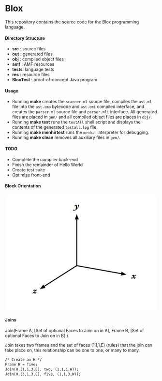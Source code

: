 # Blox
This repository contains the source code for the Blox programming language. 

#### Directory Structure

* __src__  : source files 
* __out__  : generated files
* __obj__  : compiled object files
* __amf__  : AMF resources
* __tests__: language tests
* __res__  : resource files
* __BloxTest__ : proof-of-concept Java program

#### Usage

* Running __make__ creates the `scanner.ml` source file, compiles the `ast.ml` 
file  into the `ast.cmo` bytecode and `ast.cmi` compiled interface, and creates 
the `parser.ml` source file and `parser.mli` interface. All generated files are 
placed in `gen/` and all compiled object files are places in `obj/`.
* Running __make test__ runs the `testAll` shell script and displays the 
contents of the generated `testall.log` file.
* Running __make menhirtest__ runs the `menhir` interpreter for debugging.
* Running __make clean__ removes all auxiliary files in `gen/`.


#### TODO 

* Complete the compiler back-end
* Finish the remainder of Hello World
* Create test suite
* Optimize front-end

#### Block Orientation
![Orient](res/orient.png?raw=true)

#### Joins
Join(Frame A, [Set of optional Faces to Join on in A], Frame B, [Set of optional Faces to Join on in B] )

Join takes two frames and the set of faces (1,1,1,E) (rules) that the join can take place on, this relationship can be one to one, or many to many.

	/* Create an H */
	Frame H = five;
	Join(H,(1,1,3,E), two, (1,1,1,W));
	Join(H,(3,1,3,E), five, (1,1,3,W));